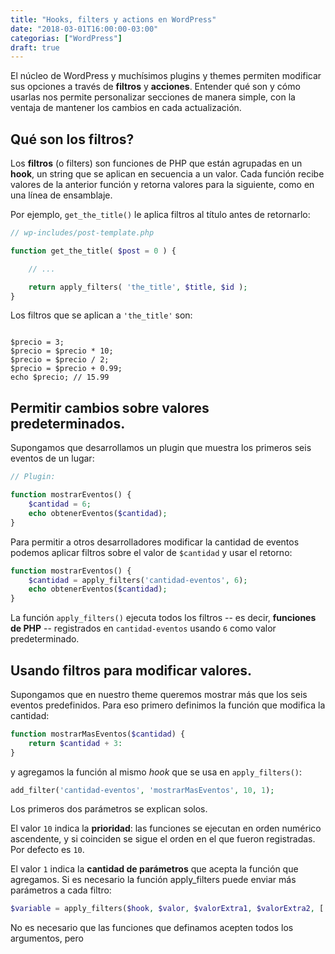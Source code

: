 ```yaml
---
title: "Hooks, filters y actions en WordPress"
date: "2018-03-01T16:00:00-03:00"
categorias: ["WordPress"]
draft: true
---
```


El núcleo de WordPress y muchísimos plugins y themes permiten modificar sus opciones a través de **filtros** y **acciones**. Entender qué son y cómo usarlas nos permite personalizar secciones de manera simple, con la ventaja de mantener los cambios en cada actualización.

## Qué son los filtros?
Los **filtros** (o filters) son funciones de PHP que están agrupadas en un **hook**, un string
 que se aplican en secuencia a un valor. Cada función recibe valores de la anterior función y retorna valores para la siguiente, como en una línea de ensamblaje.




Por ejemplo, `get_the_title()` le aplica filtros al título antes de retornarlo:
```php
// wp-includes/post-template.php

function get_the_title( $post = 0 ) {

    // ...

    return apply_filters( 'the_title', $title, $id );
}
```

Los filtros que se aplican a `'the_title'` son:

```
```


```
$precio = 3;
$precio = $precio * 10;
$precio = $precio / 2;
$precio = $precio + 0.99;
echo $precio; // 15.99
```




## Permitir cambios sobre valores predeterminados.

Supongamos que desarrollamos un plugin que muestra los primeros seis eventos de un lugar:

```php
// Plugin:

function mostrarEventos() {
    $cantidad = 6;
    echo obtenerEventos($cantidad);
}
```

Para permitir a otros desarrolladores modificar la cantidad de eventos podemos aplicar filtros sobre el valor de `$cantidad` y usar el retorno:

```php
function mostrarEventos() {
    $cantidad = apply_filters('cantidad-eventos', 6);
    echo obtenerEventos($cantidad);
}
```

La función `apply_filters()` ejecuta todos los filtros -- es decir, **funciones de PHP** -- registrados en `cantidad-eventos` usando `6` como valor predeterminado.

## Usando filtros para modificar valores.

Supongamos que en nuestro theme queremos mostrar más que los seis eventos predefinidos. Para eso primero definimos la función que modifica la cantidad:

```php
function mostrarMasEventos($cantidad) {
    return $cantidad + 3:
}
```

y agregamos la función al mismo *hook* que se usa en `apply_filters()`:

```php
add_filter('cantidad-eventos', 'mostrarMasEventos', 10, 1);
```

Los primeros dos parámetros se explican solos.

El valor `10` indica la **prioridad**: las funciones se ejecutan en orden numérico ascendente, y si coinciden se sigue el orden en el que fueron registradas. Por defecto es `10`.

El valor `1` indica la **cantidad de parámetros** que acepta la función que agregamos. Si es necesario la función apply_filters puede enviar más parámetros a cada filtro:

```php
$variable = apply_filters($hook, $valor, $valorExtra1, $valorExtra2, [...]);
```

No es necesario que las funciones que definamos acepten todos los argumentos, pero
